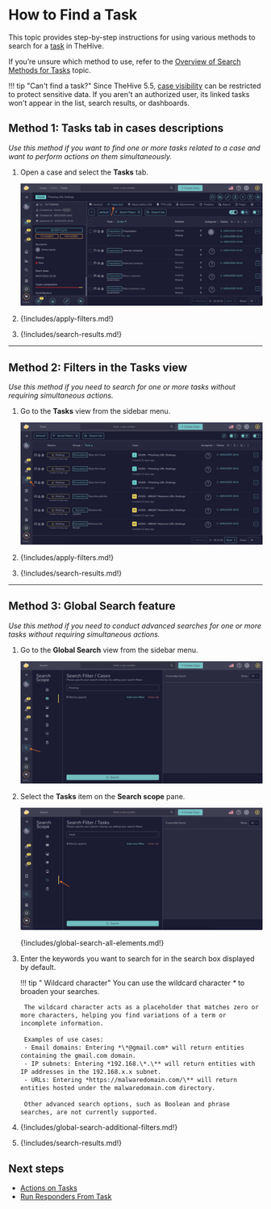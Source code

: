 # How to Find a Task

This topic provides step-by-step instructions for using various methods to search for a [task](../about-tasks.md) in TheHive.

If you’re unsure which method to use, refer to the [Overview of Search Methods for Tasks](overview-search-methods-task.md) topic.

!!! tip "Can't find a task?"
    Since TheHive 5.5, [case visibility](../../cases/about-cases.md#case-visibility) can be restricted to protect sensitive data. If you aren't an authorized user, its linked tasks won't appear in the list, search results, or dashboards.

## Method 1: Tasks tab in cases descriptions

*Use this method if you want to find one or more tasks related to a case and want to perform actions on them simultaneously.*

1. Open a case and select the **Tasks** tab.

    ![Tasks tab](../../../../images/user-guides/analyst-corner/tasks/find-a-task-tasks-tab.png)

2. {!includes/apply-filters.md!}

3. {!includes/search-results.md!}

---

## Method 2: Filters in the Tasks view

*Use this method if you need to search for one or more tasks without requiring simultaneous actions.*

1. Go to the **Tasks** view from the sidebar menu.

    ![Tasks view](../../../../images/user-guides/analyst-corner/tasks/find-a-task-tasks-view.png)

2. {!includes/apply-filters.md!}

3. {!includes/search-results.md!}

---

## Method 3: Global Search feature

*Use this method if you need to conduct advanced searches for one or more tasks without requiring simultaneous actions.*

1. Go to the **Global Search** view from the sidebar menu.

    ![Global Search feature sidebar menu](../../../../images/user-guides/analyst-corner/cases/find-a-case-global-search-feature-sidebar-menu.png)

2. Select the **Tasks** item on the **Search scope** pane.

    ![Global Search Tasks](../../../../images/user-guides/analyst-corner/tasks/find-a-task-global-search.png)

    {!includes/global-search-all-elements.md!}

3. Enter the keywords you want to search for in the search box displayed by default.

    !!! tip "<!-- md:version 5.4 --> Wildcard character"
        You can use the wildcard character *\** to broaden your searches.

        The wildcard character acts as a placeholder that matches zero or more characters, helping you find variations of a term or incomplete information.
        
        Examples of use cases:  
        - Email domains: Entering *\*@gmail.com* will return entities containing the gmail.com domain.  
        - IP subnets: Entering *192.168.\*.\** will return entities with IP addresses in the 192.168.x.x subnet.  
        - URLs: Entering *https://malwaredomain.com/\** will return entities hosted under the malwaredomain.com directory.

        Other advanced search options, such as Boolean and phrase searches, are not currently supported.

4. {!includes/global-search-additional-filters.md!}

5. {!includes/search-results.md!}

<h2>Next steps</h2>

* [Actions on Tasks](../preview-task-details/actions.md)
* [Run Responders From Task](../preview-task-details/run-responders.md)
